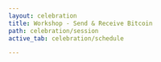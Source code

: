 ```yaml
---
layout: celebration
title: Workshop - Send & Receive Bitcoin
path: celebration/session
active_tab: celebration/schedule

---
```


